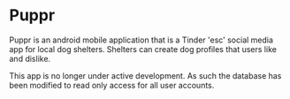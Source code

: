 # Puppr 
Puppr is an android mobile application that is a Tinder 'esc' social media app for local dog shelters. Shelters can create dog profiles that users like and dislike. 

This app is no longer under active development. As such the database has been modified to read only access for all user accounts.
